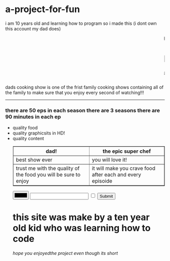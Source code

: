 # a-project-for-fun
i am 10 years old and learning how to program so i made this (i dont own this account my dad does)    
<!DOCTYPE html>
<marquee>
  <html>

  <head>
    <meta charset="utf-8">

  </head>
  <a>https://eatforum.org/event/eat-stockholm-food-forum-2018/</a>

  <body>
    <<h1>DADS COOKING SHOW</h1>
      <p><em><strong>!!!!THE BEST SHOW ON AIR!!!!</strong><em></p>

</marquee>
<p>dads cooking show is one of the frist family cooking shows containing all of the family to make sure that you enjoy every second of watching!!! </p>
<hr>
<h3>there are 50 eps in each season there are 3 seasons there are 90 minutes in each ep</h3>
<ul>
  <li> quality food</li>
  <li>quality graphicsits in HD!</li>
  <li>quality content</li>
  <head>
     <title>dads epic cooking show</title>
   </head>
   <body>
     <table border="1">
       <tr>
         <th>dad!</th>
         <th>the epic super chef</th>
       </tr>
       <tr>
         <td>best show ever</td>
         <td>you will love it!</td>
       </tr>
       <tr>
         <td>trust me with the quality of the food you will be sure to enjoy</td>
         <td>it will make you crave food after each and every episoide</td>
       </tr>
     </table>
<input type="color" name="">
<input type="text" name="" value="">
<input type="checkbox" name="" value="">
<input type="submit" name="">
<h1>this site was make by a ten year old kid who was learning how to code</1h>
   </body>
  <h6>hope you enjoyedthe project even though its short</h6> 
 </html>
